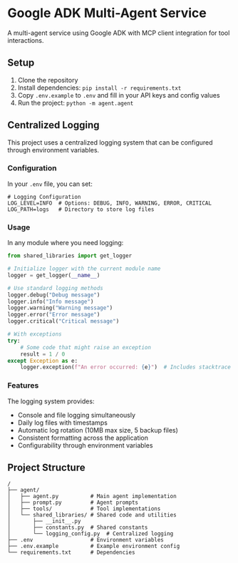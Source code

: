 # Google ADK Multi-Agent Service

A multi-agent service using Google ADK with MCP client integration for tool interactions.

## Setup

1. Clone the repository
2. Install dependencies: `pip install -r requirements.txt`
3. Copy `.env.example` to `.env` and fill in your API keys and config values
4. Run the project: `python -m agent.agent`

## Centralized Logging

This project uses a centralized logging system that can be configured through environment variables.

### Configuration

In your `.env` file, you can set:

```
# Logging Configuration
LOG_LEVEL=INFO  # Options: DEBUG, INFO, WARNING, ERROR, CRITICAL
LOG_PATH=logs   # Directory to store log files
```

### Usage

In any module where you need logging:

```python
from shared_libraries import get_logger

# Initialize logger with the current module name
logger = get_logger(__name__)

# Use standard logging methods
logger.debug("Debug message")
logger.info("Info message")
logger.warning("Warning message")
logger.error("Error message")
logger.critical("Critical message")

# With exceptions
try:
    # Some code that might raise an exception
    result = 1 / 0
except Exception as e:
    logger.exception(f"An error occurred: {e}")  # Includes stacktrace
```

### Features

The logging system provides:
- Console and file logging simultaneously
- Daily log files with timestamps
- Automatic log rotation (10MB max size, 5 backup files)
- Consistent formatting across the application
- Configurability through environment variables

## Project Structure

```
/
├── agent/
│   ├── agent.py          # Main agent implementation
│   ├── prompt.py         # Agent prompts
│   ├── tools/            # Tool implementations
│   └── shared_libraries/ # Shared code and utilities
│       ├── __init__.py
│       ├── constants.py  # Shared constants
│       └── logging_config.py  # Centralized logging
├── .env                  # Environment variables
├── .env.example          # Example environment config
└── requirements.txt      # Dependencies
``` 